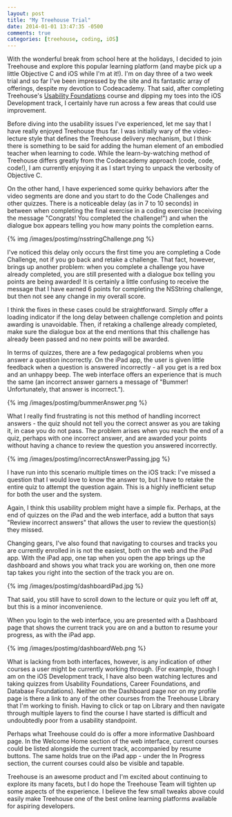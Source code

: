 ```yaml
---
layout: post
title: "My Treehouse Trial"
date: 2014-01-01 13:47:35 -0500
comments: true
categories: [treehouse, coding, iOS]
---
```


With the wonderful break from school here at the holidays, I decided to join Treehouse and explore this popular learning platform (and maybe pick up a little Objective C and iOS while I'm at it!). I'm on day three of a two week trial and so far I've been impressed by the site and its fantastic array of offerings, despite my devotion to Codeacademy. That said, after completing Treehouse's [Usability Foundations](http://teamtreehouse.com/library/usability-foundations) course and dipping my toes into the iOS Development track, I certainly have run across a few areas that could use improvement. 

Before diving into the usability issues I've experienced, let me say that I have really enjoyed Treehouse thus far. I was initially wary of the video-lecture style that defines the Treehouse delivery mechanism, but I think there is something to be said for adding the human element of an embodied teacher when learning to code. While the learn-by-watching method of Treehouse differs greatly from the Codeacademy approach (code, code, code!), I am currently enjoying it as I start trying to unpack the verbosity of Objective C. 

On the other hand, I have experienced some quirky behaviors after the video segments are done and you start to do the Code Challenges and other quizzes. There is a noticeable delay (as in 7 to 10 seconds) in between when completing the final exercise in a coding exercise (receiving the message "Congrats! You completed the challenge!") and when the dialogue box appears telling you how many points the completion earns. 

{% img /images/postimg/nsstringChallenge.png %}

I've noticed this delay only occurs the first time you are completing a Code Challenge, not if you go back and retake a challenge. That fact, however, brings up another problem: when you complete a challenge you have already completed, you are still presented with a dialogue box telling you points are being awarded! It is certainly a little confusing to receive the message that I have earned 6 points for completing the NSString challenge, but then not see any change in my overall score. 

I think the fixes in these cases could be straightforward. Simply offer a loading indicator if the long delay between challenge completion and points awarding is unavoidable. Then, if retaking a challenge already completed, make sure the dialogue box at the end mentions that this challenge has already been passed and no new points will be awarded. 

In terms of quizzes, there are a few pedagogical problems when you answer a question incorrectly. On the iPad app, the user is given little feedback when a question is answered incorrectly - all you get is a red box and an unhappy beep. The web interface offers an experience that is much the same (an incorrect answer garners a message of "Bummer! Unfortunately, that answer is incorrect."). 

{% img /images/postimg/bummerAnswer.png %}

What I really find frustrating is not this method of handling incorrect answers - the quiz should not tell you the correct answer as you are taking it, in case you do not pass. The problem arises when you reach the end of a quiz, perhaps with one incorrect answer, and are awarded your points without having a chance to review the question you answered incorrectly. 

{% img /images/postimg/incorrectAnswerPassing.jpg %}

I have run into this scenario multiple times on the iOS track: I've missed a question that I would love to know the answer to, but I have to retake the entire quiz to attempt the question again. This is a highly inefficient setup for both the user and the system.

Again, I think this usability problem might have a simple fix. Perhaps, at the end of quizzes on the iPad and the web interface, add a button that says "Review incorrect answers" that allows the user to review the question(s) they missed. 

Changing gears, I've also found that navigating to courses and tracks you are currently enrolled in is not the easiest, both on  the web and the iPad app. With the iPad app, one tap when you open the app brings up the dashboard and shows you what track you are working on, then one more tap takes you right into the section of the track you are on. 

{% img /images/postimg/dashboardiPad.jpg %}

That said, you still have to scroll down to the lecture or quiz you left off at, but this is a minor inconvenience. 

When you login to the web interface, you are presented with a Dashboard page that shows the current track you are on and a button to resume your progress, as with the iPad app. 

{% img /images/postimg/dashboardWeb.png %}

What is lacking from both interfaces, however, is any indication of other courses a user might be currently working through. (For example, though I am on the iOS Development track, I have also been watching lectures and taking quizzes from Usability Foundations, Career Foundations, and Database Foundations). Neither on the Dashboard page nor on my profile page is there a link to any of the other courses from the Treehouse Library that I'm working to finish. Having to click or tap on Library and then navigate through multiple layers to find the course I have started is difficult and undoubtedly poor from a usability standpoint. 

Perhaps what Treehouse could do is offer a more informative Dashboard page. In the Welcome Home section of the web interface, current courses could be listed alongside the current track, accompanied by resume buttons. The same holds true on the iPad app - under the In Progress section, the current courses could also be visible and tapable. 

Treehouse is an awesome product and I'm excited about continuing to explore its many facets, but I do hope the Treehouse Team will tighten up some aspects of the experience. I believe the few small tweaks above could easily make Treehouse one of the best online learning platforms available for aspiring developers.